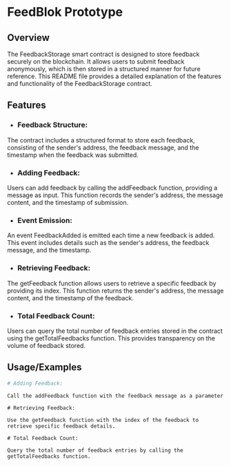 
# FeedBlok Prototype

## Overview

The FeedbackStorage smart contract is designed to store feedback securely on the blockchain. It allows users to submit feedback anonymously, which is then stored in a structured manner for future reference. This README file provides a detailed explanation of the features and functionality of the FeedbackStorage contract.



## Features

- ### Feedback Structure:
The contract includes a structured format to store each feedback, consisting of the sender's address, the feedback message, and the timestamp when the feedback was submitted.
- ### Adding Feedback:
Users can add feedback by calling the addFeedback function, providing a message as input. This function records the sender's address, the message content, and the timestamp of submission.
- ### Event Emission:
An event FeedbackAdded is emitted each time a new feedback is added. This event includes details such as the sender's address, the feedback message, and the timestamp.
- ### Retrieving Feedback:
The getFeedback function allows users to retrieve a specific feedback by providing its index. This function returns the sender's address, the message content, and the timestamp of the feedback.
- ### Total Feedback Count:
Users can query the total number of feedback entries stored in the contract using the getTotalFeedbacks function. This provides transparency on the volume of feedback stored.


## Usage/Examples

```bash
# Adding Feedback: 

Call the addFeedback function with the feedback message as a parameter to submit new feedback.
```
```
# Retrieving Feedback: 

Use the getFeedback function with the index of the feedback to retrieve specific feedback details.
```
```
# Total Feedback Count: 

Query the total number of feedback entries by calling the getTotalFeedbacks function.
```

